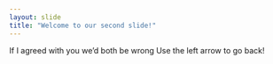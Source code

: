 ```yaml
---
layout: slide
title: "Welcome to our second slide!"
---
```

If I agreed with you we’d both be wrong
Use the left arrow to go back!
